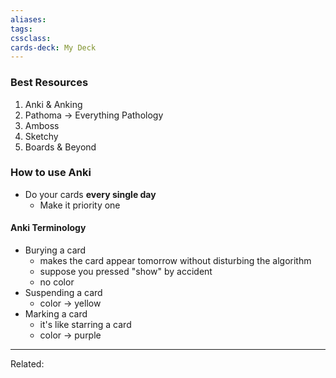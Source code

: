 ```yaml
---
aliases:
tags: 
cssclass:
cards-deck: My Deck
---
```


### Best Resources
1. Anki & Anking
2. Pathoma → Everything Pathology 
3. Amboss
4. Sketchy
5. Boards & Beyond


### How to use Anki
- Do your cards **every single day**
	- Make it priority one


#### Anki Terminology
- Burying a card
	- makes the card appear tomorrow without disturbing the algorithm
	- suppose you pressed "show" by accident
	- no color
- Suspending a card
	- color → yellow 
- Marking a card
	- it's like starring a card
	- color → purple




---
Related:


